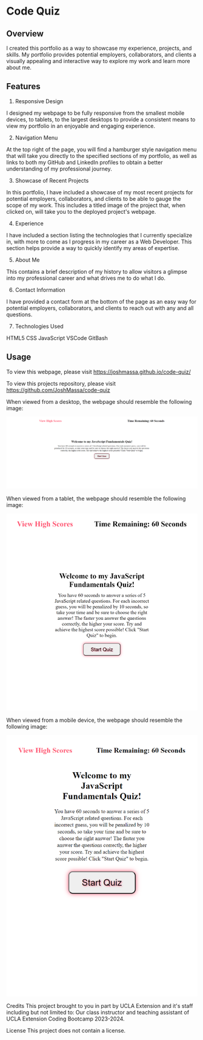 # Code Quiz

## Overview
I created this portfolio as a way to showcase my experience, projects, and skills. My portfolio provides potential employers, collaborators, and clients a visually appealing and interactive way to explore my work and learn more about me.

## Features

1. Responsive Design

I designed my webpage to be fully responsive from the smallest mobile devices, to tablets, to the largest desktops to provide a consistent means to view my portfolio in an enjoyable and engaging experience.

2. Navigation Menu

At the top right of the page, you will find a hamburger style navigation menu that will take you directly to the specified sections of my portfolio, as well as links to both my GitHub and LinkedIn profiles to obtain a better understanding of my professional journey.

3. Showcase of Recent Projects

In this portfolio, I have included a showcase of my most recent projects for potential employers, collaborators, and clients to be able to gauge the scope of my work. This includes a titled image of the project that, when clicked on, will take you to the deployed project's webpage.

4. Experience

I have included a section listing the technologies that I currently specialize in, with more to come as I progress in my career as a Web Developer. This section helps provide a way to quickly identify my areas of expertise.

5. About Me

This contains a brief description of my history to allow visitors a glimpse into my professional career and what drives me to do what I do.

6. Contact Information

I have provided a contact form at the bottom of the page as an easy way for potential employers, collaborators, and clients to reach out with any and all questions.

7. Technologies Used

HTML5
CSS
JavaScript
VSCode
GitBash

## Usage
To view this webpage, please visit https://joshmassa.github.io/code-quiz/

To view this projects repository, please visit https://github.com/JoshMassa/code-quiz

When viewed from a desktop, the webpage should resemble the following image:

![Desktop View](./assets/images/desktop%20view.png)

When viewed from a tablet, the webpage should resemble the following image:

![Tablet View](./assets/images/tablet%20view.png)

When viewed from a mobile device, the webpage should resemble the following image:

![Mobile View](./assets/images/mobile%20view.png)

Credits
This project brought to you in part by UCLA Extension and it's staff including but not limited to: Our class instructor and teaching assistant of UCLA Extension Coding Bootcamp 2023-2024.



License
This project does not contain a license.